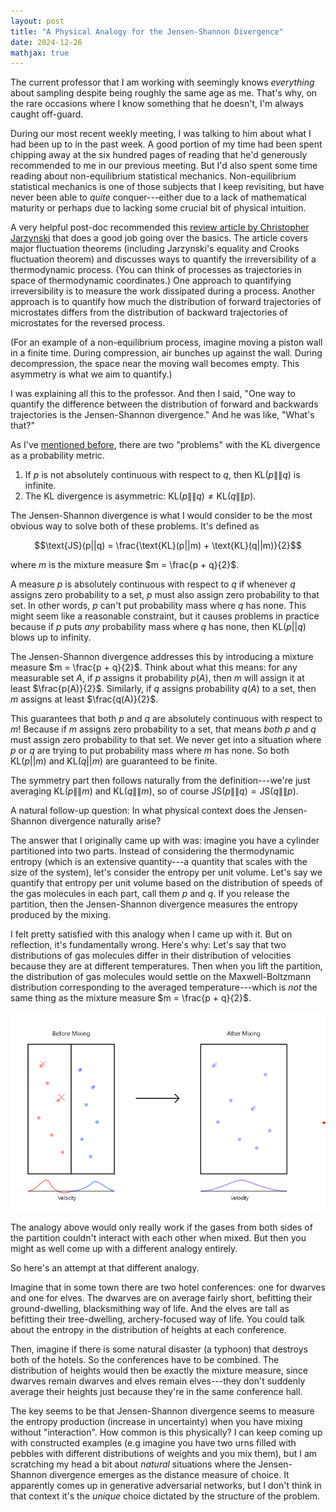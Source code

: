 ```yaml
---
layout: post
title: "A Physical Analogy for the Jensen-Shannon Divergence"
date: 2024-12-26
mathjax: true
---
```


The current professor that I am working with seemingly knows *everything* about sampling
despite being roughly the same age as me. That's why, on the rare occasions where I know something that he doesn't,
I'm always caught off-guard.

During our most recent weekly meeting, I was talking to him about what I had been up to in the past week. 
A good portion of my time had been spent chipping away at the six hundred pages of reading that 
he'd generously recommended to me in our previous meeting. 
But I'd also spent some time reading about non-equilibrium statistical mechanics. 
Non-equilibrium statistical mechanics is one of those subjects that I keep revisiting, 
but have never been able to *quite* conquer---either due to a lack of mathematical maturity or 
perhaps due to lacking some crucial bit of physical intuition.

A very helpful post-doc recommended this 
[review article by Christopher Jarzynski](https://terpconnect.umd.edu/~cjarzyns/CHEM-CHPH-PHYS_703_Spr_20/resources/Jarzynski_AnnuRevCondMattPhys_2_329_2011.pdf) 
that does a good job going over the basics. 
The article covers major fluctuation theorems (including Jarzynski's equality and Crooks fluctuation theorem) 
and discusses ways to quantify the irreversibility of a thermodynamic process. 
(You can think of processes as trajectories in space of thermodynamic coordinates.) 
One approach to quantifying irreversibility is to measure the work dissipated during a process. 
Another approach is to quantify how much the distribution of forward trajectories of microstates 
differs from the distribution of backward trajectories of microstates for the reversed process. 

(For an example of a non-equilibrium process, imagine moving a piston wall in a finite time. 
During compression, air bunches up against the wall. During decompression, 
the space near the moving wall becomes empty. This asymmetry is what we aim to quantify.)

I was explaining all this to the professor. 
And then I said, "One way to quantify the difference between the distribution of forward and backwards trajectories 
is the Jensen-Shannon divergence." And he was like, "What's that?"

As I've [mentioned before](c:\Users\ericf\critical-points\blog\_posts\2024-10-30-statistical-optimal-transport.md), 
there are two "problems" with the KL divergence as a probability metric.

1. If $p$ is not absolutely continuous with respect to $q$, then $\text{KL}(p\|\|q)$ is infinite.
2. The KL divergence is asymmetric: $\text{KL}(p\|\|q) \neq \text{KL}(q\|\|p)$.

The Jensen-Shannon divergence is what I would consider to be the most obvious way to solve both
of these problems. It's defined as 

$$\text{JS}(p||q) = \frac{\text{KL}(p||m) + \text{KL}(q||m)}{2}$$

where $m$ is the mixture measure $m = \frac{p + q}{2}$.

A measure $p$ is absolutely continuous with respect to $q$ if whenever $q$ assigns zero probability to a set, 
$p$ must also assign zero probability to that set. 
In other words, $p$ can't put probability mass where $q$ has none. 
This might seem like a reasonable constraint, but it causes problems in practice because if 
$p$ puts *any* probability mass where $q$ has none, then $\text{KL}(p||q)$ blows up to infinity.

The Jensen-Shannon divergence addresses this by introducing a mixture measure $m = \frac{p + q}{2}$. 
Think about what this means: for any measurable set $A$, if $p$ assigns it probability $p(A)$, 
then $m$ will assign it at least $\frac{p(A)}{2}$. Similarly, if $q$ assigns probability $q(A)$ to a set, 
then $m$ assigns at least $\frac{q(A)}{2}$. 

This guarantees that both $p$ and $q$ are absolutely continuous with respect to $m$! 
Because if $m$ assigns zero probability to a set, that means *both* $p$ and $q$ must assign zero probability 
to that set. We never get into a situation where $p$ or $q$ are trying to put probability mass where $m$ has none.
So both $\text{KL}(p||m)$ and $\text{KL}(q||m)$ are guaranteed to be finite.

The symmetry part then follows naturally from the definition---we're just averaging $\text{KL}(p\|\|m)$ and
$\text{KL}(q\|\|m)$, so of course $\text{JS}(p\|\|q) = \text{JS}(q\|\|p)$.

A natural follow-up question: In what physical context does the Jensen-Shannon divergence naturally arise?

The answer that I originally came up with was: imagine you have a cylinder partitioned into two parts. 
Instead of considering the thermodynamic entropy (which is an extensive quantity---a quantity that scales with the size of the system), let's consider the entropy per unit volume. 
Let's say we quantify that entropy per unit volume based on the distribution of speeds of the gas molecules 
in each part, call them $p$ and $q$. If you release the partition, 
then the Jensen-Shannon divergence measures the entropy produced by the mixing.

I felt pretty satisfied with this analogy when I came up with it. But on reflection, it's fundamentally wrong. 
Here's why: Let's say that two distributions of gas molecules differ in their distribution of velocities 
because they are at different temperatures. Then when you lift the partition, 
the distribution of gas molecules would settle on the Maxwell-Boltzmann distribution corresponding to 
the averaged temperature---which is *not* the same thing as the mixture measure $m = \frac{p + q}{2}$.

![Mixed gas distributions](/assets/jensen-shannon-divergence/mixing-gases.png)

The analogy above would only really work if the gases from both sides of the partition couldn't interact with each 
other when mixed. But then you might as well come up with a different analogy entirely.

So here's an attempt at that different analogy.

Imagine that in some town there are two hotel conferences: one for dwarves and one for elves. 
The dwarves are on average fairly short, befitting their ground-dwelling, blacksmithing way of life. 
And the elves are tall as befitting their tree-dwelling, archery-focused way of life. You could talk about the entropy in the distribution of heights at each conference.  

Then, imagine if there is some natural disaster (a typhoon) that destroys both of the hotels. 
So the conferences have to be combined. The distribution of heights would then be exactly the mixture measure, 
since dwarves remain dwarves and elves remain elves---they don't suddenly average their heights 
just because they're in the same conference hall.

The key seems to be that Jensen-Shannon divergence seems to measure the entropy production (increase in uncertainty)
when you have mixing without "interaction". How common is this physically? 
I can keep coming up with constructed examples
(e.g imagine you have two urns filled with pebbles with different distributions of weights and you mix them), 
but I am scratching my head a bit about *natural* situations where the Jensen-Shannon divergence emerges as the
distance measure of choice. It apparently comes up in generative adversarial networks, but
I don't think in that context it's the *unique* choice dictated by the structure of the problem.